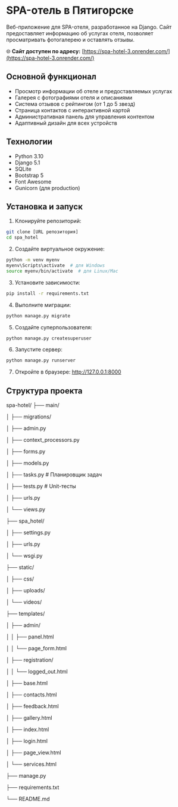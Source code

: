 
# SPA-отель в Пятигорске

Веб-приложение для SPA-отеля, разработанное на Django. Сайт предоставляет информацию об услугах отеля, позволяет просматривать фотогалерею и оставлять отзывы.

🌐 **Сайт доступен по адресу:** [https://spa-hotel-3.onrender.com/](https://spa-hotel-3.onrender.com/)

## Основной функционал

- Просмотр информации об отеле и предоставляемых услугах
- Галерея с фотографиями отеля и описаниями
- Система отзывов с рейтингом (от 1 до 5 звезд)
- Страница контактов с интерактивной картой
- Административная панель для управления контентом
- Адаптивный дизайн для всех устройств

## Технологии

- Python 3.10
- Django 5.1
- SQLite
- Bootstrap 5
- Font Awesome
- Gunicorn (для production)

## Установка и запуск

1. Клонируйте репозиторий:
```bash
git clone [URL репозитория]
cd spa_hotel
```

2. Создайте виртуальное окружение:
```bash
python -m venv myenv
myenv\Scripts\activate  # для Windows
source myenv/bin/activate  # для Linux/Mac
```

3. Установите зависимости:
```bash
pip install -r requirements.txt
```

4. Выполните миграции:
```bash
python manage.py migrate
```

5. Создайте суперпользователя:
```bash
python manage.py createsuperuser
```

6. Запустите сервер:
```bash
python manage.py runserver
```

7. Откройте в браузере: http://127.0.0.1:8000

## Структура проекта

spa-hotel/
├── main/

│   ├── migrations/

│   ├── admin.py

│   ├── context_processors.py

│   ├── forms.py

│   ├── models.py

│   ├── tasks.py          # Планировщик задач

│   ├── tests.py          # Unit-тесты

│   ├── urls.py

│   └── views.py

├── spa_hotel/

│   ├── settings.py

│   ├── urls.py

│   └── wsgi.py

├── static/

│   ├── css/

│   ├── uploads/

│   └── videos/

├── templates/

│   ├── admin/

│   │   ├── panel.html

│   │   └── page_form.html

│   ├── registration/

│   │   └── logged_out.html

│   ├── base.html

│   ├── contacts.html

│   ├── feedback.html

│   ├── gallery.html

│   ├── index.html

│   ├── login.html

│   ├── page_view.html

│   └── services.html

├── manage.py

├── requirements.txt

└── README.md



